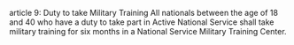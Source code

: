 article 9: Duty to take Military Training
All nationals between the age of 18 and 40 who have a duty to take part in Active National Service shall take military training for six months in a National Service Military Training Center.
<ul>
</ul>